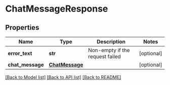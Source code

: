 # ChatMessageResponse

## Properties
Name | Type | Description | Notes
------------ | ------------- | ------------- | -------------
**error_text** | **str** | Non-empty if the request failed | [optional] 
**chat_message** | [**ChatMessage**](ChatMessage.md) |  | [optional] 

[[Back to Model list]](../README.md#documentation-for-models) [[Back to API list]](../README.md#documentation-for-api-endpoints) [[Back to README]](../README.md)

